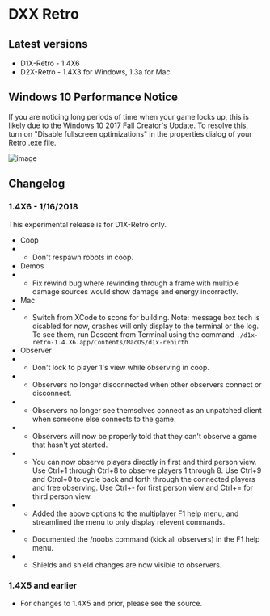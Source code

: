 DXX Retro
=========

Latest versions
---------------

* D1X-Retro - 1.4X6
* D2X-Retro - 1.4X3 for Windows, 1.3a for Mac

Windows 10 Performance Notice
----------------------------
If you are noticing long periods of time when your game locks up, this is likely due to the Windows 10 2017 Fall Creator's Update.  To resolve this, turn on "Disable fullscreen optimizations" in the properties dialog of your Retro .exe file.

![image](https://user-images.githubusercontent.com/498929/36879953-01acc5fa-1d7b-11e8-9e4b-b8a6d6e1927f.png)

Changelog
---------

<h3>1.4X6 - 1/16/2018</h3>

This experimental release is for D1X-Retro only.

* Coop
* * Don't respawn robots in coop.
* Demos
* * Fix rewind bug where rewinding through a frame with multiple damage sources would show damage and energy incorrectly.
* Mac
* * Switch from XCode to scons for building.  Note: message box tech is disabled for now, crashes will only display to the terminal or the log.  To see them, run Descent from Terminal using the command `./d1x-retro-1.4.X6.app/Contents/MacOS/d1x-rebirth`
* Observer
* * Don't lock to player 1's view while observing in coop.
* * Observers no longer disconnected when other observers connect or disconnect.
* * Observers no longer see themselves connect as an unpatched client when someone else connects to the game.
* * Observers will now be properly told that they can't observe a game that hasn't yet started.
* * You can now observe players directly in first and third person view.  Use Ctrl+1 through Ctrl+8 to observe players 1 through 8.  Use Ctrl+9 and Ctrol+0 to cycle back and forth through the connected players and free observing.  Use Ctrl+- for first person view and Ctrl+= for third person view.
* * Added the above options to the multiplayer F1 help menu, and streamlined the menu to only display relevent commands.
* * Documented the /noobs command (kick all observers) in the F1 help menu.
* * Shields and shield changes are now visible to observers.

<h3>1.4X5 and earlier</h3>

* For changes to 1.4X5 and prior, please see the source.
